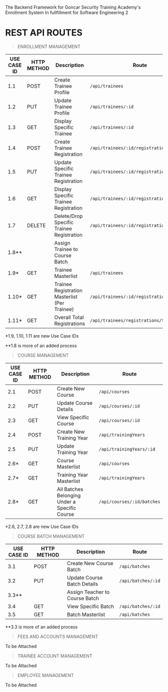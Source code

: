 The Backend Framework for Goncar Security Training Academy's Enrollment System In fullfillment for Software Engineering 2


# **REST API ROUTES**

>ENROLLMENT MANAGEMENT

| USE CASE ID | HTTP METHOD | Description | Route |
| ------------| ----------- | ----------- |----------|
| 1.1 | POST | Create Trainee Profile | ```/api/trainees```
| 1.2 | PUT | Update Trainee Profile | ```/api/trainees/:id```
| 1.3 | GET | Display Specific Trainee | ```/api/trainees/:id```
| 1.4 | POST | Create Trainee Registration | ```/api/trainees/:id/registrations/```
| 1.5 | PUT | Update Specific Trainee Registration | ```/api/trainees/:id/registrations/:regid/```
| 1.6 | GET | Display Specific Trainee Registration | ```/api/trainees/:id/registrations/:regid```
| 1.7 | DELETE | Delete/Drop Specific Trainee Registration | ```/api/trainees/:id/registrations/:regid```
| 1.8** |  | Assign Trainee to Course Batch | 
| 1.9* | GET | Trainee Masterlist  |```/api/trainees```
| 1.10* | GET | Trainee Registration Masterlist (Per Trainee) | ```/api/trainees/:id/registrations```
| 1.11* | GET | Overall Total Registrations | ```/api/trainees/registrations/total```

*1.9, 1.10, 1.11 are new Use Case IDs

**1.8 is more of an added process


>COURSE MANAGEMENT

| USE CASE ID | HTTP METHOD | Description | Route |
| ------------| ----------- | ----------- |----------|
| 2.1 | POST | Create New Course |```/api/courses```  |
| 2.2 | PUT | Update Course Details |```/api/courses/:id``` |
| 2.3 | GET | View Specific Course |```/api/courses/:id``` |
| 2.4 | POST | Create New Training Year |```/api/trainingYears```  |
| 2.5 | PUT | Update Training Year |```/api/trainingYears/:id```  |
| 2.6* | GET | Course Masterlist |```/api/courses```|
| 2.7* | GET | Training Year Masterlist |```/api/trainingYears```|
| 2.8* | GET | All Batches Belonging Under a Specific Course |```/api/courses/:id/batches```|

*2.6, 2.7, 2.8 are new Use Case IDs

>COURSE BATCH MANAGEMENT

| USE CASE ID | HTTP METHOD | Description | Route |
| ------------| ----------- | ----------- |----------|
| 3.1 | POST | Create New Course Batch |```/api/batches```  |
| 3.2 | PUT | Update Course Batch Details |```/api/batches/:id```|
| 3.3** |  | Assign Teacher to Course Batch | |
| 3.4 | GET | View Specific Batch |```/api/batches/:id```  |
|3.5 | GET | Batch Masterlist |```/api/batches```  |

**3.3 is more of an added process

>FEES AND ACCOUNTS MANAGEMENT

To be Attached

>TRAINEE ACCOUNT MANAGEMENT

To be Attached

>EMPLOYEE MANAGEMENT 

To be Attached